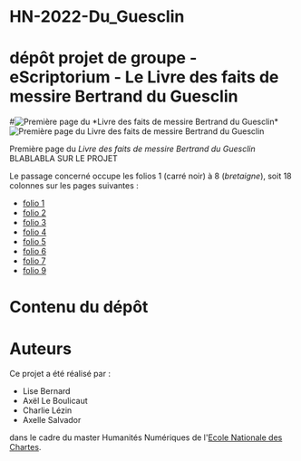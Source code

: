 # HN-2022-Du_Guesclin
dépôt projet de groupe - eScriptorium - Le Livre des faits de messire Bertrand du Guesclin
====
#<img src="asalva15/HN-2022--PROJET-DU-GUESCLIN--/Le_Livre_des_faits_de_[...]_page_1.jpeg" alt="Première page du *Livre des faits de messire Bertrand du Guesclin*">
![Première page du *Livre des faits de messire Bertrand du Guesclin*](asalva15/HN-2022--PROJET-DU-GUESCLIN--/Le_Livre_des_faits_de_[...]_page_1.jpeg)

Première page du *Livre des faits de messire Bertrand du Guesclin*
BLABLABLA SUR LE PROJET

Le passage concerné occupe les folios 1 (carré noir) à 8 (*bretaigne*), soit 18 colonnes sur les pages suivantes :
- [folio 1](https://gallica.bnf.fr/ark:/12148/bpt6k1110614/f5.item)
- [folio 2](https://gallica.bnf.fr/ark:/12148/bpt6k1110614/f6.item)
- [folio 3](https://gallica.bnf.fr/ark:/12148/bpt6k1110614/f7.item)
- [folio 4](https://gallica.bnf.fr/ark:/12148/bpt6k1110614/f8.item)
- [folio 5](https://gallica.bnf.fr/ark:/12148/bpt6k1110614/f9.item)
- [folio 6](https://gallica.bnf.fr/ark:/12148/bpt6k1110614/f10.item)
- [folio 7](https://gallica.bnf.fr/ark:/12148/bpt6k1110614/f11.item)
- [folio 9](https://gallica.bnf.fr/ark:/12148/bpt6k1110614/f12.item)

# Contenu du dépôt


# Auteurs
Ce projet a été réalisé par :

- Lise Bernard
- Axël Le Boulicaut
- Charlie Lézin
- Axelle Salvador

 dans le cadre du master Humanités Numériques de l'[Ecole Nationale des Chartes](https://www.chartes.psl.eu/).

